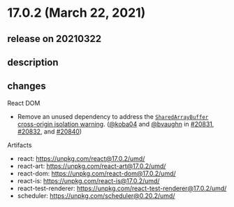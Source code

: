 # 17.0.2 (March 22, 2021)

## release on 20210322

## description

## changes

React DOM

* Remove an unused dependency to address the <a href="https://developer.chrome.com/blog/enabling-shared-array-buffer/" rel="nofollow"><code>SharedArrayBuffer</code> cross-origin isolation warning</a>. (<a href="https://github.com/koba04">@koba04</a> and <a href="https://github.com/bvaughn">@bvaughn</a> in <a href="https://github.com/facebook/react/pull/20831" data-hovercard-type="pull_request" data-hovercard-url="/facebook/react/pull/20831/hovercard">#20831</a>, <a href="https://github.com/facebook/react/pull/20832" data-hovercard-type="pull_request" data-hovercard-url="/facebook/react/pull/20832/hovercard">#20832</a>, and <a href="https://github.com/facebook/react/pull/20840" data-hovercard-type="pull_request" data-hovercard-url="/facebook/react/pull/20840/hovercard">#20840</a>)

Artifacts

* react: <a href="https://unpkg.com/react@17.0.2/umd/" rel="nofollow">https://unpkg.com/react@17.0.2/umd/</a>
* react-art: <a href="https://unpkg.com/react-art@17.0.2/umd/" rel="nofollow">https://unpkg.com/react-art@17.0.2/umd/</a>
* react-dom: <a href="https://unpkg.com/react-dom@17.0.2/umd/" rel="nofollow">https://unpkg.com/react-dom@17.0.2/umd/</a>
* react-is: <a href="https://unpkg.com/react-is@17.0.2/umd/" rel="nofollow">https://unpkg.com/react-is@17.0.2/umd/</a>
* react-test-renderer: <a href="https://unpkg.com/react-test-renderer@17.0.2/umd/" rel="nofollow">https://unpkg.com/react-test-renderer@17.0.2/umd/</a>
* scheduler: <a href="https://unpkg.com/scheduler@0.20.2/umd/" rel="nofollow">https://unpkg.com/scheduler@0.20.2/umd/</a>

